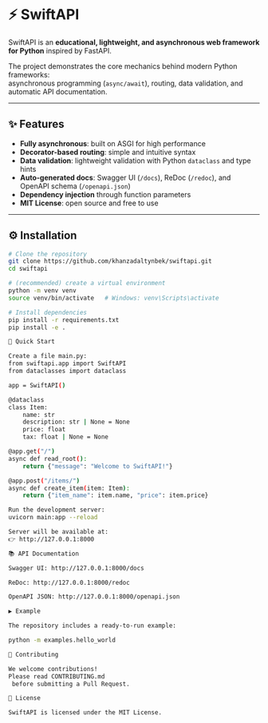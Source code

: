 # ⚡ SwiftAPI

SwiftAPI is an **educational, lightweight, and asynchronous web framework for Python** inspired by FastAPI.  

The project demonstrates the core mechanics behind modern Python frameworks:  
asynchronous programming (`async/await`), routing, data validation, and automatic API documentation.

---

## ✨ Features

- **Fully asynchronous**: built on ASGI for high performance  
- **Decorator-based routing**: simple and intuitive syntax  
- **Data validation**: lightweight validation with Python `dataclass` and type hints  
- **Auto-generated docs**: Swagger UI (`/docs`), ReDoc (`/redoc`), and OpenAPI schema (`/openapi.json`)  
- **Dependency injection** through function parameters  
- **MIT License**: open source and free to use  

---

## ⚙️ Installation

```bash
# Clone the repository
git clone https://github.com/khanzadaltynbek/swiftapi.git
cd swiftapi

# (recommended) create a virtual environment
python -m venv venv
source venv/bin/activate   # Windows: venv\Scripts\activate

# Install dependencies
pip install -r requirements.txt
pip install -e .

🚀 Quick Start

Create a file main.py:
from swiftapi.app import SwiftAPI
from dataclasses import dataclass

app = SwiftAPI()

@dataclass
class Item:
    name: str
    description: str | None = None
    price: float
    tax: float | None = None

@app.get("/")
async def read_root():
    return {"message": "Welcome to SwiftAPI!"}

@app.post("/items/")
async def create_item(item: Item):
    return {"item_name": item.name, "price": item.price}

Run the development server:
uvicorn main:app --reload

Server will be available at:
👉 http://127.0.0.1:8000

📚 API Documentation

Swagger UI: http://127.0.0.1:8000/docs

ReDoc: http://127.0.0.1:8000/redoc

OpenAPI JSON: http://127.0.0.1:8000/openapi.json

▶️ Example

The repository includes a ready-to-run example:

python -m examples.hello_world

🤝 Contributing

We welcome contributions!
Please read CONTRIBUTING.md
 before submitting a Pull Request.

📄 License

SwiftAPI is licensed under the MIT License.
